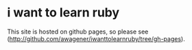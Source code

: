 i want to learn ruby
====================

This site is hosted on github pages, so please see (http://github.com/awagener/iwanttolearnruby/tree/gh-pages).